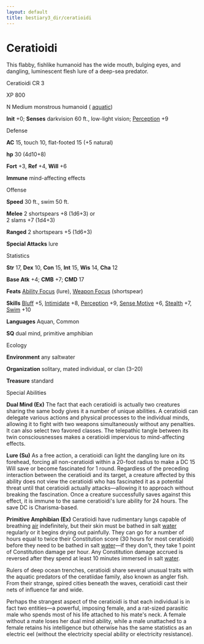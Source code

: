 ```yaml
---
layout: default
title: bestiary3_dir/ceratioidi
---
```

# Ceratioidi

This flabby, fishlike humanoid has the wide mouth, bulging eyes, and dangling, luminescent flesh lure of a deep-sea predator.

Ceratioidi CR 3

XP 800

N Medium monstrous humanoid ( [aquatic](monsters_dir/creatureTypes#_aquatic-subtype))

**Init** +0; **Senses** darkvision 60 ft., low-light vision; [Perception](skills_dir/perception#_perception) +9

Defense

**AC** 15, touch 10, flat-footed 15 (+5 natural)

**hp** 30 (4d10+8)

**Fort** +3, **Ref** +4, **Will** +6

**Immune** mind-affecting effects

Offense

**Speed** 30 ft., swim 50 ft.

**Melee** 2 shortspears +8 (1d6+3) or   
2 slams +7 (1d4+3)

**Ranged** 2 shortspears +5 (1d6+3)

**Special Attacks** lure

Statistics

**Str** 17, **Dex** 10, **Con** 15, **Int** 15, **Wis** 14, **Cha** 12

**Base Atk** +4; **CMB** +7; **CMD** 17

**Feats** [Ability Focus](monsters_dir/monsterFeats#_ability-focus) (lure), [Weapon Focus](feats#_weapon-focus) (shortspear)

**Skills** [Bluff](skills_dir/bluff#_bluff) +5, [Intimidate](skills_dir/intimidate#_intimidate) +8, [Perception](skills_dir/perception#_perception) +9, [Sense Motive](skills_dir/senseMotive#_sense-motive) +6, [Stealth](skills_dir/stealth#_stealth) +7, [Swim](skills_dir/swim#_swim) +10

**Languages** Aquan, Common

**SQ** dual mind, primitive amphibian

Ecology

**Environment** any saltwater

**Organization** solitary, mated individual, or clan (3–20)

**Treasure** standard

Special Abilities

**Dual Mind (Ex)** The fact that each ceratioidi is actually two creatures sharing the same body gives it a number of unique abilities. A ceratioidi can delegate various actions and physical processes to the individual minds, allowing it to fight with two weapons simultaneously without any penalties. It can also select two favored classes. The telepathic tangle between its twin consciousnesses makes a ceratioidi impervious to mind-affecting effects.

**Lure (Su)** As a free action, a ceratioidi can light the dangling lure on its forehead, forcing all non-ceratioidi within a 20-foot radius to make a DC 15 Will save or become fascinated for 1 round. Regardless of the preceding interaction between the ceratioidi and its target, a creature affected by this ability does not view the ceratioidi who has fascinated it as a potential threat until that ceratioidi actually attacks—allowing it to approach without breaking the fascination. Once a creature successfully saves against this effect, it is immune to the same ceratioidi's lure ability for 24 hours. The save DC is Charisma-based.

**Primitive Amphibian (Ex)** Ceratioidi have rudimentary lungs capable of breathing [air](monsters_dir/creatureTypes#_air-subtype) indefinitely, but their skin must be bathed in salt [water](monsters_dir/creatureTypes#_water-subtype) regularly or it begins drying out painfully. They can go for a number of hours equal to twice their Constitution score (30 hours for most ceratioidi) before they need to be bathed in salt [water](monsters_dir/creatureTypes#_water-subtype)—if they don't, they take 1 point of Constitution damage per hour. Any Constitution damage accrued is reversed after they spend at least 10 minutes immersed in salt [water](monsters_dir/creatureTypes#_water-subtype).

Rulers of deep ocean trenches, ceratioidi share several unusual traits with the aquatic predators of the ceratiidae family, also known as angler fish. From their strange, spired cities beneath the waves, ceratioidi cast their nets of influence far and wide.

Perhaps the strangest aspect of the ceratioidi is that each individual is in fact two entities—a powerful, imposing female, and a rat-sized parasitic male who spends most of his life attached to his mate's neck. A female without a mate loses her dual mind ability, while a male unattached to a female retains his intelligence but otherwise has the same statistics as an electric eel (without the electricity special ability or electricity resistance).


